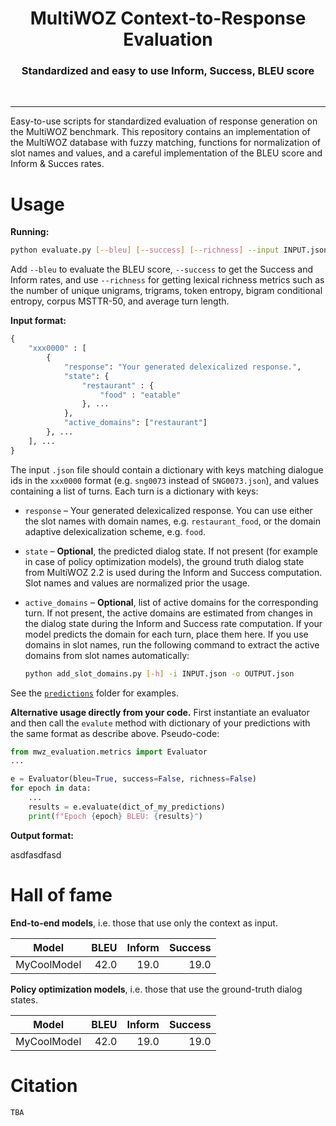 <h1 align="center">MultiWOZ Context-to-Response Evaluation</h1>

<h3 align="center">Standardized and easy to use Inform, Success, BLEU score</h3>

<p>&nbsp;</p>

_______

Easy-to-use scripts for standardized evaluation of response generation on the MultiWOZ benchmark. This repository contains an implementation of the MultiWOZ database with fuzzy matching, functions for normalization of slot names and values, and a careful implementation of the BLEU score and Inform & Succes rates. 

# Usage

**Running:**

``` sh
python evaluate.py [--bleu] [--success] [--richness] --input INPUT.json [--output OUTPUT.json]
```
Add `--bleu` to evaluate the BLEU score, `--success` to get the Success and Inform rates, and use `--richness` for getting lexical richness metrics such as the number of unique unigrams, trigrams, token entropy, bigram conditional entropy, corpus MSTTR-50, and average turn length. 


**Input format:**

``` python
{
    "xxx0000" : [
        {
            "response": "Your generated delexicalized response.",
            "state": {
                "restaurant" : {
                    "food" : "eatable"
                }, ...
            }, 
            "active_domains": ["restaurant"]
        }, ...
    ], ...
}
```
The input `.json` file should contain a dictionary with keys matching dialogue ids in the `xxx0000` format (e.g. `sng0073` instead of `SNG0073.json`), and values containing a list of turns. Each turn is a dictionary with keys:

- `response` – Your generated delexicalized response. You can use either the slot names with domain names, e.g. `restaurant_food`, or the domain adaptive delexicalization scheme, e.g. `food`.   
- `state` – **Optional**, the predicted dialog state. If not present (for example in case of policy optimization models), the ground truth dialog state from MultiWOZ 2.2 is used during the Inform and Success computation. Slot names and values are normalized prior the usage.
- `active_domains` – **Optional**, list of active domains for the corresponding turn. If not present, the active domains are estimated from changes in the dialog state during the Inform and Success rate computation. If your model predicts the domain for each turn, place them here. If you use domains in slot names, run the following command to extract the active domains from slot names automatically: 

    ``` sh
    python add_slot_domains.py [-h] -i INPUT.json -o OUTPUT.json
    ```

See the [`predictions`](predictions) folder for examples.

**Alternative usage directly from your code.** First instantiate an evaluator and then call the `evalute` method with dictionary of your predictions with the same format as describe above. Pseudo-code:

``` python
from mwz_evaluation.metrics import Evaluator
...

e = Evaluator(bleu=True, success=False, richness=False)
for epoch in data:
    ...
    results = e.evaluate(dict_of_my_predictions)
    print(f"Epoch {epoch} BLEU: {results}")
```


**Output format:**

asdfasdfasd


# Hall of fame

**End-to-end models**, i.e. those that use only the context as input.

| Model         | BLEU  | Inform  | Success  |
| ------------- | -----:| -------:| --------:|
| MyCoolModel   |42.0   | 19.0    | 19.0     |

**Policy optimization models**, i.e. those that use the ground-truth dialog states.

| Model         | BLEU  | Inform  | Success  |
| ------------- | -----:| -------:| --------:|
| MyCoolModel   |42.0   | 19.0    | 19.0     |

# Citation
`TBA`
